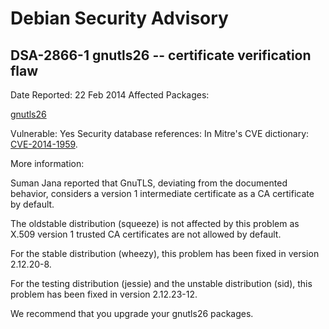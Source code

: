 
Debian Security Advisory
========================


DSA-2866-1 gnutls26 -- certificate verification flaw
----------------------------------------------------



Date Reported:
22 Feb 2014
Affected Packages:

[gnutls26](https://packages.debian.org/src:gnutls26)

Vulnerable:
Yes
Security database references:
In Mitre's CVE dictionary: [CVE-2014-1959](https://security-tracker.debian.org/tracker/CVE-2014-1959).  

More information:

Suman Jana reported that GnuTLS, deviating from the documented behavior,
considers a version 1 intermediate certificate as a CA certificate by
default.


The oldstable distribution (squeeze) is not affected by this problem as
X.509 version 1 trusted CA certificates are not allowed by default.


For the stable distribution (wheezy), this problem has been fixed in
version 2.12.20-8.


For the testing distribution (jessie) and the unstable distribution
(sid), this problem has been fixed in version 2.12.23-12.


We recommend that you upgrade your gnutls26 packages.





